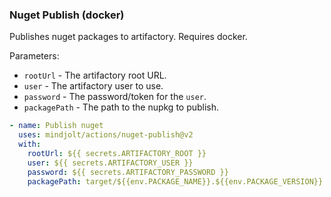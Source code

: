 ### Nuget Publish (docker)
Publishes nuget packages to artifactory. Requires docker.

Parameters:

* `rootUrl` - The artifactory root URL.
* `user` - The artifactory user to use.
* `password` - The password/token for the `user`.
* `packagePath` - The path to the nupkg to publish.

```yaml
- name: Publish nuget
  uses: mindjolt/actions/nuget-publish@v2
  with:
    rootUrl: ${{ secrets.ARTIFACTORY_ROOT }}
    user: ${{ secrets.ARTIFACTORY_USER }}
    password: ${{ secrets.ARTIFACTORY_PASSWORD }}
    packagePath: target/${{env.PACKAGE_NAME}}.${{env.PACKAGE_VERSION}}.nupkg
```
